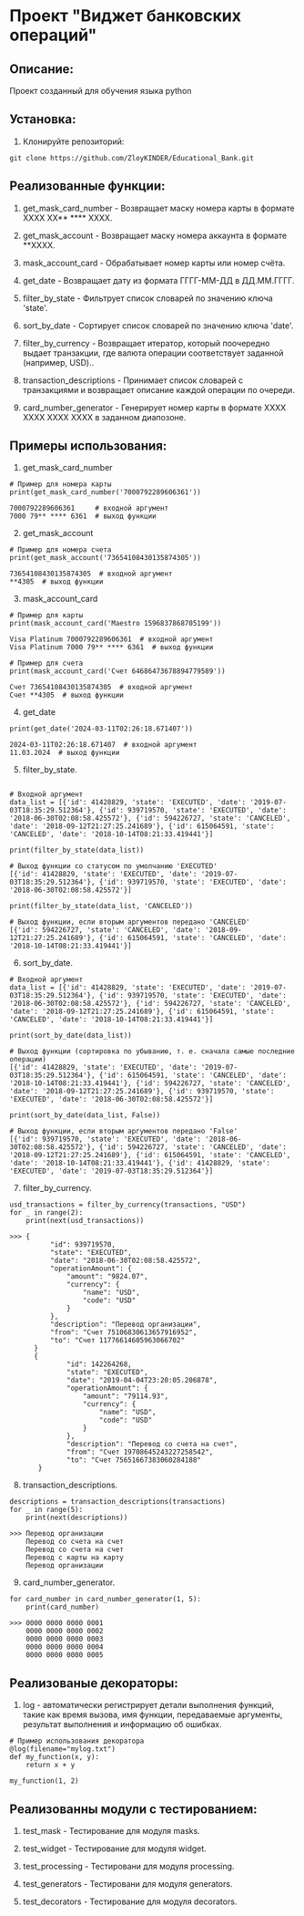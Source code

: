 # Проект "Виджет банковских операций"

## Описание:

Проект созданный для обучения языка python

## Установка:

1. Клонируйте репозиторий:
```
git clone https://github.com/ZloyKINDER/Educational_Bank.git
```

## Реализованные функции:

1. get_mask_card_number - Возвращает маску номера карты в формате XXXX XX** **** XXXX.

2. get_mask_account - Возвращает маску номера аккаунта в формате **XXXX.

3. mask_account_card - Обрабатывает номер карты или номер счёта.

4. get_date - Возвращает дату из формата ГГГГ-ММ-ДД в ДД.ММ.ГГГГ.

5. filter_by_state - Фильтрует список словарей по значению ключа 'state'.

6. sort_by_date - Сортирует список словарей по значению ключа 'date'.

7. filter_by_currency - Возвращает итератор, который поочередно выдает транзакции, где валюта операции соответствует заданной (например, USD)..

8. transaction_descriptions - Принимает список словарей с транзакциями и возвращает описание каждой операции по очереди.

9. card_number_generator - Генерирует номер карты в формате XXXX XXXX XXXX XXXX в заданном диапозоне.

## Примеры использования:

1. get_mask_card_number
```
# Пример для номера карты
print(get_mask_card_number('7000792289606361'))

7000792289606361     # входной аргумент
7000 79** **** 6361  # выход функции
```

2. get_mask_account

```
# Пример для номера счета
print(get_mask_account('73654108430135874305'))

73654108430135874305  # входной аргумент
**4305  # выход функции
```

3. mask_account_card
```
# Пример для карты
print(mask_account_card('Maestro 1596837868705199'))

Visa Platinum 7000792289606361  # входной аргумент
Visa Platinum 7000 79** **** 6361  # выход функции

# Пример для счета
print(mask_account_card('Счет 64686473678894779589'))

Счет 73654108430135874305  # входной аргумент
Счет **4305  # выход функции
```

4. get_date
```
print(get_date('2024-03-11T02:26:18.671407'))

2024-03-11T02:26:18.671407  # входной аргумент
11.03.2024  # выход функции
```

5. filter_by_state.
```

# Входной аргумент
data_list = [{'id': 41428829, 'state': 'EXECUTED', 'date': '2019-07-03T18:35:29.512364'}, {'id': 939719570, 'state': 'EXECUTED', 'date': '2018-06-30T02:08:58.425572'}, {'id': 594226727, 'state': 'CANCELED', 'date': '2018-09-12T21:27:25.241689'}, {'id': 615064591, 'state': 'CANCELED', 'date': '2018-10-14T08:21:33.419441'}]

print(filter_by_state(data_list))

# Выход функции со статусом по умолчанию 'EXECUTED'
[{'id': 41428829, 'state': 'EXECUTED', 'date': '2019-07-03T18:35:29.512364'}, {'id': 939719570, 'state': 'EXECUTED', 'date': '2018-06-30T02:08:58.425572'}]

print(filter_by_state(data_list, 'CANCELED'))

# Выход функции, если вторым аргументов передано 'CANCELED'
[{'id': 594226727, 'state': 'CANCELED', 'date': '2018-09-12T21:27:25.241689'}, {'id': 615064591, 'state': 'CANCELED', 'date': '2018-10-14T08:21:33.419441'}]

```

6. sort_by_date.
```
# Входной аргумент
data_list = [{'id': 41428829, 'state': 'EXECUTED', 'date': '2019-07-03T18:35:29.512364'}, {'id': 939719570, 'state': 'EXECUTED', 'date': '2018-06-30T02:08:58.425572'}, {'id': 594226727, 'state': 'CANCELED', 'date': '2018-09-12T21:27:25.241689'}, {'id': 615064591, 'state': 'CANCELED', 'date': '2018-10-14T08:21:33.419441'}]

print(sort_by_date(data_list))

# Выход функции (сортировка по убыванию, т. е. сначала самые последние операции)
[{'id': 41428829, 'state': 'EXECUTED', 'date': '2019-07-03T18:35:29.512364'}, {'id': 615064591, 'state': 'CANCELED', 'date': '2018-10-14T08:21:33.419441'}, {'id': 594226727, 'state': 'CANCELED', 'date': '2018-09-12T21:27:25.241689'}, {'id': 939719570, 'state': 'EXECUTED', 'date': '2018-06-30T02:08:58.425572'}]

print(sort_by_date(data_list, False))

# Выход функции, если вторым аргументов передано 'False'
[{'id': 939719570, 'state': 'EXECUTED', 'date': '2018-06-30T02:08:58.425572'}, {'id': 594226727, 'state': 'CANCELED', 'date': '2018-09-12T21:27:25.241689'}, {'id': 615064591, 'state': 'CANCELED', 'date': '2018-10-14T08:21:33.419441'}, {'id': 41428829, 'state': 'EXECUTED', 'date': '2019-07-03T18:35:29.512364'}]
```

7. filter_by_currency.
```
usd_transactions = filter_by_currency(transactions, "USD")
for _ in range(2):
    print(next(usd_transactions))

>>> {
          "id": 939719570,
          "state": "EXECUTED",
          "date": "2018-06-30T02:08:58.425572",
          "operationAmount": {
              "amount": "9824.07",
              "currency": {
                  "name": "USD",
                  "code": "USD"
              }
          },
          "description": "Перевод организации",
          "from": "Счет 75106830613657916952",
          "to": "Счет 11776614605963066702"
      }
      {
              "id": 142264268,
              "state": "EXECUTED",
              "date": "2019-04-04T23:20:05.206878",
              "operationAmount": {
                  "amount": "79114.93",
                  "currency": {
                      "name": "USD",
                      "code": "USD"
                  }
              },
              "description": "Перевод со счета на счет",
              "from": "Счет 19708645243227258542",
              "to": "Счет 75651667383060284188"
       }
```

8. transaction_descriptions.
```
descriptions = transaction_descriptions(transactions)
for _ in range(5):
    print(next(descriptions))

>>> Перевод организации
    Перевод со счета на счет
    Перевод со счета на счет
    Перевод с карты на карту
    Перевод организации
```

9. card_number_generator.
```
for card_number in card_number_generator(1, 5):
    print(card_number)

>>> 0000 0000 0000 0001
    0000 0000 0000 0002
    0000 0000 0000 0003
    0000 0000 0000 0004
    0000 0000 0000 0005
```
## Реализованые декораторы:
1. log - автоматически регистрирует детали выполнения функций, такие как время вызова, имя функции, передаваемые аргументы, результат выполнения и информацию об ошибках.
```
# Пример использования декоратора
@log(filename="mylog.txt")
def my_function(x, y):
    return x + y

my_function(1, 2)
```

## Реализованны модули с тестированием:

1. test_mask - Тестирование для модуля masks.

2. test_widget - Тестирование для модуля widget.

3. test_processing - Тестировани для модуля processing.

4. test_generators - Тестировани для модуля generators.

5. test_decorators - Тестирование для модуля decorators.
